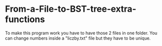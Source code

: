 # From-a-File-to-BST-tree-extra-functions
To make this program work you have to have those 2 files in one folder. You can change numbers inside a "liczby.txt" file but they have to be unique.
